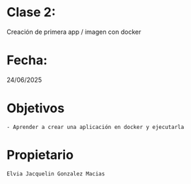 # Clase 2: 
Creación de primera app / imagen con docker

# Fecha: 
24/06/2025

# Objetivos
    - Aprender a crear una aplicación en docker y ejecutarla


# Propietario
    Elvia Jacquelin Gonzalez Macias
    